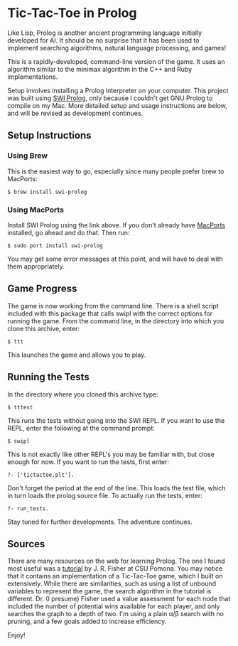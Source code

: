 # Tic-Tac-Toe in Prolog

Like Lisp, Prolog is another ancient programming language initially developed for AI. It should be no surprise that it has been used to implement searching algorithms, natural language processing, and games!

This is a rapidly-developed, command-line version of the game. It uses an algorithm similar to the minimax algorithm in the C++ and Ruby implementations. 

Setup involves installing a Prolog interpreter on your computer. This project was built using [SWI Prolog](http://www.swi-prolog.org/), only because I couldn't get GNU Prolog to compile on my Mac. More detailed setup and usage instructions are below, and will be revised as development continues.

## Setup Instructions

### Using Brew

This is the easiest way to go, especially since many people prefer brew to MacPorts:

    $ brew install swi-prolog

### Using MacPorts

Install SWI Prolog using the link above. If you don't already have [MacPorts](http://www.macports.org/index.php) installed, go ahead and do that. Then run:

    $ sudo port install swi-prolog

You may get some error messages at this point, and will have to deal with them appropriately. 

## Game Progress

The game is now working from the command line. There is a shell script included with this package that calls swipl with the correct options for running the game. From the command line, in the directory into which you clone this archive, enter:

    $ ttt

This launches the game and allows you to play.

## Running the Tests

In the directory where you cloned this archive type:

    $ tttest

This runs the tests without going into the SWI REPL. If you want to use the REPL,
enter the following at the command prompt:

    $ swipl
    
This is not exactly like other REPL's you may be familiar with, but close enough for now. If you want to run the tests, first enter:

    ?- ['tictactoe.plt'].

Don't forget the period at the end of the line. This loads the test file, which in turn loads the prolog source file. To actually run the tests, enter:

    ?- run_tests.

Stay tuned for further developments. The adventure continues.

## Sources

There are many resources on the web for learning Prolog. The one I found most useful was a [tutorial](http://www.csupomona.edu/~jrfisher/www/prolog_tutorial/pt_framer.html) by J. R. Fisher at CSU Pomona. You may notice that it contains an implementation of a Tic-Tac-Toe game, which I built on extensively. While there are similarities, such as using a list of unbound variables to represent the game, the search algorithm in the tutorial is different. Dr. (I presume) Fisher used a value assessment for each node that included the number of potential wins available for each player, and only searches the graph to a depth of two. I'm using a plain α/β search with no pruning, and a few goals added to increase efficiency.

Enjoy!
